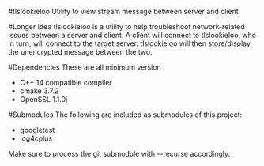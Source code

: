 #tlslookieloo
Utility to view stream message between server and client

#Longer idea
tlslookieloo is a utility to help troubleshoot network-related issues between a server and client. A client will connect to tlslookieloo, who in turn, will connect to the target server. tlslookieloo will then store/display the unencrypted message between the two.
 
#Dependencies
These are all minimum version

* C++ 14 compatible compiler
* cmake 3.7.2
* OpenSSL 1.1.0j

#Submodules
The following are included as submodules of this project:
* googletest
* log4cplus

Make sure to process the git submodule with --recurse accordingly.
